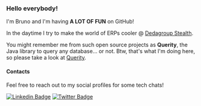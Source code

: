 ### Hello everybody!

I'm Bruno and I'm having **A LOT OF FUN** on GitHub!

In the daytime I try to make the world of ERPs cooler @ [Dedagroup Stealth](https://www.dedagroupstealth.com/).

You might remember me from such open source projects as **Querity**, the Java library to query any database... or not. Btw, that's what I'm doing here, so please take a look at [Querity](https://github.com/brunomendola/querity).

#### Contacts

Feel free to reach out to my social profiles for some tech chats!

[![Linkedin Badge](https://img.shields.io/badge/-brunomendola-blue?style=flat&logo=Linkedin&logoColor=white&link=https://www.linkedin.com/in/brunomendola/)](https://www.linkedin.com/in/brunomendola/)
[![Twitter Badge](https://img.shields.io/badge/-@brunomendola-1ca0f1?style=flat&labelColor=1ca0f1&logo=twitter&logoColor=white&link=https://twitter.com/brunomendola)](https://twitter.com/brunomendola)
